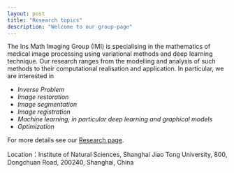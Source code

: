 ```yaml
---
layout: post
title: "Research topics"
description: "Welcome to our group-page"
---
```




The Ins Math Imaging Group (IMI) is specialising in the mathematics of medical image processing using variational methods and deep learning technique. Our research ranges from the modelling and analysis of such methods to their computational realisation and application. In particular, we are interested in



<ul>
<li><em>Inverse Problem</em></li>
<li><em>Image restoration</em></li>
<li><em>Image segmentation</em></li>
<li><em>Image registration</em></li>
<li><em>Machine learning, in particular deep learning and graphical models </em></li>
<li><em>Optimization</em></li>
</ul>


<p>For more details see our <a href="./Research.html">Research page</a>.</p>
<p>Location：Institute of Natural Sciences, Shanghai Jiao Tong University, 
800, Dongchuan Road, 200240, Shanghai, China</p>
